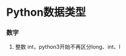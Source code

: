 # Python数据类型
### 数字
1.  整数 int，python3开始不再区分long、int、l
<!--stackedit_data:
eyJoaXN0b3J5IjpbLTE0ODAxMjMxMzhdfQ==
-->